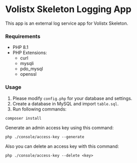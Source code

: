 # Volistx Skeleton Logging App

This app is an external log service app for Volistx Skeleton.

### Requirements
- PHP 8.1
- PHP Extensions:
  - curl
  - mysqli
  - pdo_mysql
  - openssl

### Usage
1. Please modify `config.php` for your database and settings.
2. Create a database in MySQL and import `table.sql`.
3. Run following commands:
```
composer install
```

Generate an admin access key using this command:
```
php ./console/access-key --generate
```
Also you can delete an access key with this command:
```
php ./console/access-key --delete <key>
```